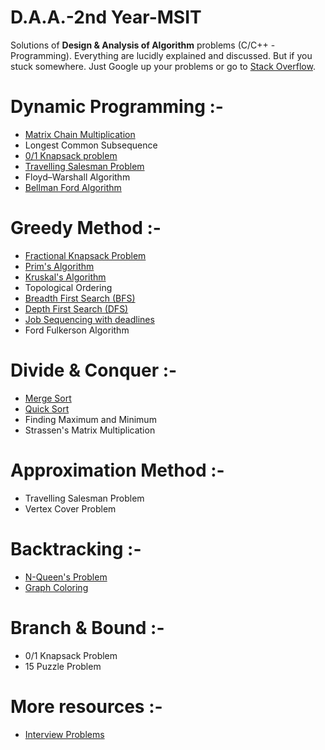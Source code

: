 # D.A.A.-2nd Year-MSIT

Solutions of **Design & Analysis of Algorithm** problems (C/C++ - Programming). Everything are lucidly explained and discussed. But if you stuck somewhere. Just Google up your problems or go to [Stack Overflow](https://stackoverflow.com/).
# Dynamic Programming :-

   * [Matrix Chain Multiplication](https://github.com/SBMaity/D.A.A.-2nd_Year-MSIT/blob/master/Matrix_Chain_Multiplication.c)
   * Longest Common Subsequence
   * [0/1 Knapsack problem](https://github.com/SBMaity/D.A.A.-2nd_Year-MSIT/blob/master/Knapsack01.c)
   * [Travelling Salesman Problem](https://github.com/SBMaity/D.A.A.-2nd_Year-MSIT/blob/master/TSP.c)
   * Floyd–Warshall Algorithm
   * [Bellman Ford Algorithm](https://github.com/SBMaity/D.A.A.-2nd_Year-MSIT/blob/master/Bellman_Ford_DP.c)

# Greedy Method :-
   * [Fractional Knapsack Problem](https://github.com/SBMaity/D.A.A.-2nd_Year-MSIT/blob/master/Fractional_knapsack.c)
   * [Prim's Algorithm](https://github.com/SBMaity/D.A.A.-2nd_Year-MSIT/blob/master/Prim's.c)
   * [Kruskal's Algorithm](https://github.com/SBMaity/D.A.A.-2nd_Year-MSIT/blob/master/Kruskal.c)
   * Topological Ordering
   * [Breadth First Search (BFS)](https://github.com/SBMaity/D.A.A.-2nd_Year-MSIT/blob/master/BFS.c)
   * [Depth First Search (DFS)](https://github.com/SBMaity/D.A.A.-2nd_Year-MSIT/blob/master/DFS.c)
   * [Job Sequencing with deadlines](https://github.com/SBMaity/D.A.A.-2nd_Year-MSIT/blob/master/job_sequencing.c)
   * Ford Fulkerson Algorithm
# Divide & Conquer :-
   * [Merge Sort](https://github.com/SBMaity/D.A.A.-2nd_Year-MSIT/blob/master/MergeSort.c)
   * [Quick Sort](https://github.com/SBMaity/D.A.A.-2nd_Year-MSIT/blob/master/QuickSort.c)
   * Finding Maximum and Minimum
   * Strassen's Matrix Multiplication
# Approximation Method :-
   * Travelling Salesman Problem
   * Vertex Cover Problem
# Backtracking :-
   * [N-Queen's Problem](https://github.com/SBMaity/D.A.A.-2nd_Year-MSIT/blob/master/N_Queen's.c)
   * [Graph Coloring](https://github.com/SBMaity/D.A.A.-2nd_Year-MSIT/blob/master/Graph_coloring.c)
# Branch & Bound :-
   * 0/1 Knapsack Problem
   * 15 Puzzle Problem
# More resources :-
  * [Interview Problems](https://practice.geeksforgeeks.org/batch/must-do-1)
